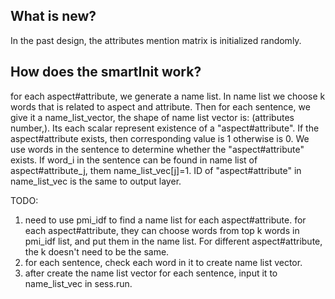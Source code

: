 ## What is new?
In the past design, the attributes mention matrix is initialized randomly.

## How does the smartInit work?
for each aspect#attribute, we generate a name list. In name list we choose k words that is related to aspect and attribute.
Then for each sentence, we give it a name_list_vector, the shape of name list vector is: (attributes number,). Its each scalar 
represent existence of a "aspect#attribute". If the aspect#attribute exists, then corresponding value is 1 otherwise is 0.
We use words in the sentence to determine whether the "aspect#attribute" exists. If word_i in the sentence can be found in name list of 
aspect#attribute_j, them name_list_vec[j]=1.
ID of "aspect#attribute" in name_list_vec is the same to output layer.


TODO:
1. need to use pmi_idf to find a name list for  each aspect#attribute. for each aspect#attribute, they can choose words from top k words in pmi_idf list,
and put them in the name list. For different aspect#attribute, the k doesn't need to be the same.
2. for each sentence, check each word in it to create name list vector.
3. after create the name list vector for each sentence, input it to name_list_vec in sess.run.
